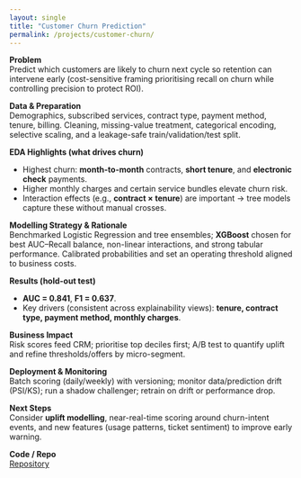 ```yaml
---
layout: single
title: "Customer Churn Prediction"
permalink: /projects/customer-churn/
---
```



**Problem**  
Predict which customers are likely to churn next cycle so retention can intervene early (cost-sensitive framing prioritising recall on churn while controlling precision to protect ROI). 

**Data & Preparation**  
Demographics, subscribed services, contract type, payment method, tenure, billing. Cleaning, missing-value treatment, categorical encoding, selective scaling, and a leakage-safe train/validation/test split. 

**EDA Highlights (what drives churn)**  
- Highest churn: **month-to-month** contracts, **short tenure**, and **electronic check** payments.  
- Higher monthly charges and certain service bundles elevate churn risk.  
- Interaction effects (e.g., **contract × tenure**) are important → tree models capture these without manual crosses. 

**Modelling Strategy & Rationale**  
Benchmarked Logistic Regression and tree ensembles; **XGBoost** chosen for best AUC–Recall balance, non-linear interactions, and strong tabular performance. Calibrated probabilities and set an operating threshold aligned to business costs. 

**Results (hold-out test)**  
- **AUC = 0.841**, **F1 = 0.637**.  
- Key drivers (consistent across explainability views): **tenure, contract type, payment method, monthly charges**. 

**Business Impact**  
Risk scores feed CRM; prioritise top deciles first; A/B test to quantify uplift and refine thresholds/offers by micro-segment. 

**Deployment & Monitoring**  
Batch scoring (daily/weekly) with versioning; monitor data/prediction drift (PSI/KS); run a shadow challenger; retrain on drift or performance drop. 

**Next Steps**  
Consider **uplift modelling**, near-real-time scoring around churn-intent events, and new features (usage patterns, ticket sentiment) to improve early warning. 

**Code / Repo**  
[Repository](https://github.com/Amro6625/Customer-Churn-Project)
